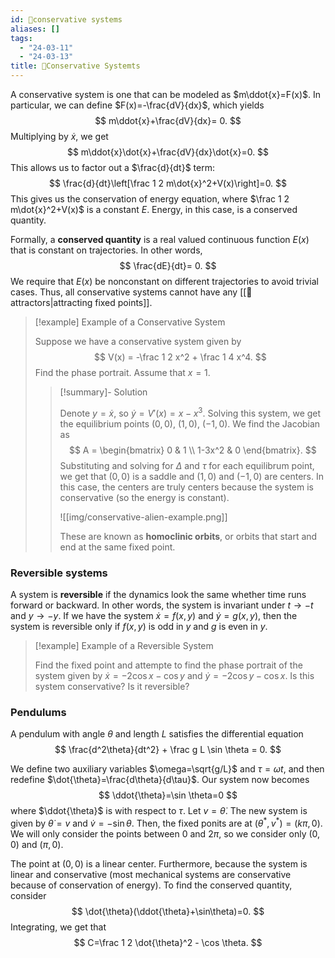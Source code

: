 ```yaml
---
id: 📙conservative systems
aliases: []
tags:
  - "24-03-11"
  - "24-03-13"
title: 📙Conservative Systemts
---
```


A conservative system is one that can be modeled as $m\ddot{x}=F(x)$. In particular, we can define $F(x)=-\frac{dV}{dx}$, which yields 
$$
m\ddot{x}+\frac{dV}{dx}= 0.
$$
Multiplying by $\dot{x}$, we get 
$$
m\ddot{x}\dot{x}+\frac{dV}{dx}\dot{x}=0. 
$$
This allows us to factor out a $\frac{d}{dt}$ term: 
$$
\frac{d}{dt}\left[\frac 1 2 m\dot{x}^2+V(x)\right]=0. 
$$
This gives us the conservation of energy equation, where $\frac 1 2 m\dot{x}^2+V(x)$ is a constant $E$. Energy, in this case, is a conserved quantity. 

Formally, a **conserved quantity** is a real valued continuous function $E(x)$ that is constant on trajectories. In other words,
$$
\frac{dE}{dt}= 0.
$$
We require that $E(x)$ be nonconstant on different trajectories to avoid trivial cases. Thus, all conservative systems cannot have any [[📘attractors|attracting fixed points]].

> [!example] Example of a Conservative System 
> 
> Suppose we have a conservative system given by 
> $$
> V(x) = -\frac 1 2 x^2 + \frac 1 4 x^4.
> $$
> Find the phase portrait. Assume that $x=1$.
>
> > [!summary]- Solution
> > 
> > Denote $y=\dot{x}$, so $\dot{y}=V'(x)=x-x^3$. Solving this system, we get the equilibrium points $(0,0)$, $(1,0)$, $(-1,0)$. We find the Jacobian as 
> > $$
> > A = \begin{bmatrix} 0 & 1 \\ 1-3x^2 & 0 \end{bmatrix}.
> > $$
> > Substituting and solving for $\Delta$ and $\tau$ for each equilibrum point, we get that $(0,0)$ is a saddle and $(1,0)$ and $(-1,0)$ are centers. In this case, the centers are truly centers because the system is conservative (so the energy is constant). 
> > 
> > ![[img/conservative-alien-example.png]]
> > 
> > These are known as **homoclinic orbits**, or orbits that start and end at the same fixed point. 

### Reversible systems

A system is **reversible** if the dynamics look the same whether time runs forward or backward. In other words, the system is invariant under $t\to -t$ and $y\to -y$. If we have the system $\dot{x}=f(x,y)$ and $\dot{y}=g(x,y)$, then the system is reversible only if $f(x,y)$ is odd in $y$ and $g$ is even in $y$. 

> [!example] Example of a Reversible System
>
> Find the fixed point and attempte to find the phase portrait of the system given by $\dot{x}=-2\cos x - \cos y$ and $\dot{y} = -2\cos y - \cos x$. Is this system conservative? Is it reversible?

### Pendulums

A pendulum with angle $\theta$ and length $L$ satisfies the differential equation
$$
\frac{d^2\theta}{dt^2} + \frac g L \sin \theta = 0.
$$

We define two auxiliary variables $\omega=\sqrt{g/L}$ and $\tau=\omega t$, and then redefine $\dot{\theta}=\frac{d\theta}{d\tau}$. Our system now becomes 
$$
\ddot{\theta}=\sin \theta=0
$$
where $\ddot{\theta}$ is with respect to $\tau$. Let $v=\dot{\theta}$. The new system is given by $\dot{\theta}=v$ and $\dot{v}=-\sin \theta$. Then, the fixed ponits are at $(\theta^*, v^*)=(k\pi, 0)$. We will only consider the points between $0$ and $2\pi$, so we consider only $(0,0)$ and $(\pi, 0)$. 

The point at $(0,0)$ is a linear center. Furthermore, because the system is linear and conservative (most mechanical systems are conservative because of conservation of energy). To find the conserved quantity, consider 
$$
\dot{\theta}(\ddot{\theta}+\sin\theta)=0.
$$
Integrating, we get that 
$$
C=\frac 1 2 \dot{\theta}^2 - \cos \theta.
$$


